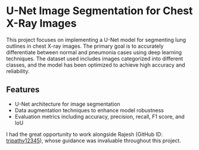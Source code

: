 # U-Net Image Segmentation for Chest X-Ray Images

This project focuses on implementing a U-Net model for segmenting lung outlines in chest X-ray images. The primary goal is to accurately differentiate between normal and pneumonia cases using deep learning techniques. The dataset used includes images categorized into different classes, and the model has been optimized to achieve high accuracy and reliability.

## Features
- U-Net architecture for image segmentation
- Data augmentation techniques to enhance model robustness
- Evaluation metrics including accuracy, precision, recall, F1 score, and IoU

I had the great opportunity to work alongside Rajesh (GitHub ID: [tripathy12345](https://github.com/tripathy12345)), whose guidance was invaluable throughout this project.
